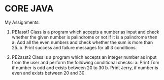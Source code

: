 # CORE JAVA



My Assignments:

1. PE1asst1 Class is a program which accepts a number as input and check whether the given number is palindrome or not If it is a palindrome then 
a. Add all the even numbers and check whether the sum is more than 25. 
b. Print success and failure messages for all 3 conditions.

2. PE2asst2 Class is a program which accepts an integer number as input from the user and perform the following conditional checks:
 a. Print Tom if number is odd and exists between 20 to 30 
b. Print Jerry, if number is even and exists between 20 and 30 
